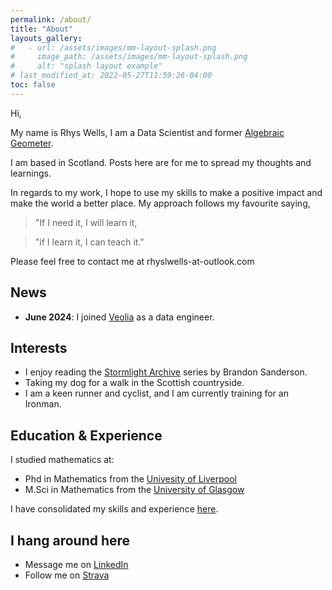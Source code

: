 ```yaml
---
permalink: /about/
title: "About"
layouts_gallery:
#   - url: /assets/images/mm-layout-splash.png
#     image_path: /assets/images/mm-layout-splash.png
#     alt: "splash layout example"
# last_modified_at: 2022-05-27T11:59:26-04:00
toc: false
---
```


Hi,

My name is Rhys Wells, I am a Data Scientist and former [Algebraic Geometer](/about/academic).

I am based in Scotland. Posts here are for me to spread my thoughts and learnings. 

In regards to my work, I hope to use my skills to make a positive impact and make the world a better place. My approach follows my favourite saying,

> "If I need it, I will learn it,

> "if I learn it, I can teach it."

Please feel free to contact me at rhyslwells-at-outlook.com

## News

- **June 2024**: I joined [Veolia](https://www.veolia.co.uk/) as a data engineer.

## Interests

- I enjoy reading the [Stormlight Archive](https://www.brandonsanderson.com/the-stormlight-archive-series/) series by Brandon Sanderson.
- Taking my dog for a walk in the Scottish countryside.
- I am a keen runner and cyclist, and I am currently training for an Ironman.

## Education & Experience

I studied mathematics at:

* Phd in Mathematics from the [Univesity of Liverpool](https://www.liverpool.ac.uk/)
* M.Sci in Mathematics from the [University of Glasgow](https://www.gla.ac.uk/)

I have consolidated my skills and experience [here](https://docs.google.com/spreadsheets/d/1xV2kQ0mlwWhZMohxKY38c5cfSIr7DSLMbcBjwv0GEyY/edit?gid=0#gid=0).

## I hang around here

* Message me on [LinkedIn](https://www.linkedin.com/in/rhyslwells/)
* Follow me on [Strava](https://www.strava.com/athletes/88158462)
